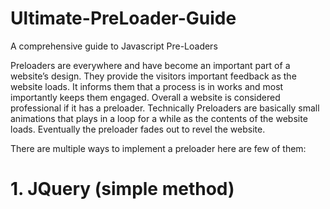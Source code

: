 # Ultimate-PreLoader-Guide
A comprehensive guide to Javascript Pre-Loaders




Preloaders are everywhere and have become an important part of a website’s design. They provide the visitors important feedback as the website loads. It informs them  that a process is in works and most importantly keeps them engaged. Overall a website is considered professional if it has a preloader. 
Technically Preloaders are basically small animations that plays in a loop for a while as the contents of the website loads. Eventually the preloader fades out to revel the website.  

There are multiple ways to  implement a preloader here are few of them:

# 1. JQuery (simple method)








